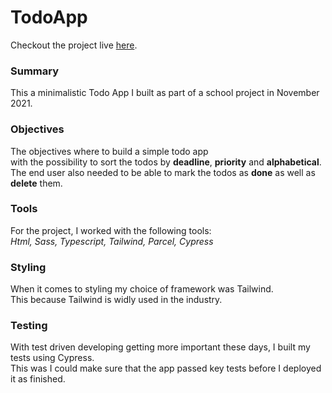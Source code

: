 # TodoApp

Checkout the project live <a href="https://todo.charleskrook.io/" target="_blank">here</a>.

### Summary
This a minimalistic Todo App I built as part of a school project in November 2021.

### Objectives
The objectives where to build a simple todo app <br>with the possibility to sort the todos by **deadline**, **priority** and **alphabetical**.<br>
The end user also needed to be able to mark the todos as **done** as well as **delete** them.

### Tools
For the project, I worked with the following tools:<br>
_Html, Sass, Typescript, Tailwind, Parcel, Cypress_

### Styling
When it comes to styling my choice of framework was Tailwind. <br>
This because Tailwind is widly used in the industry.<br>

### Testing
With test driven developing getting more important these days, I built my tests using Cypress.<br>
This was I could make sure that the app passed key tests before I deployed it as finished.

